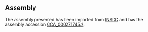 
Assembly
--------

The assembly presented has been imported from 
[INSDC](http://www.insdc.org) and has the assembly accession
[GCA\_000271745.2](http://www.ebi.ac.uk/ena/data/view/GCA_000271745.2).

